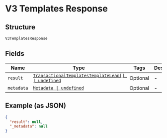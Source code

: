 
# V3 Templates Response

## Structure

`V3TemplatesResponse`

## Fields

| Name | Type | Tags | Description |
|  --- | --- | --- | --- |
| `result` | [`TransactionalTemplatesTemplateLean[] \| undefined`](../../doc/models/transactional-templates-template-lean.md) | Optional | - |
| `metadata` | [`Metadata \| undefined`](../../doc/models/metadata.md) | Optional | - |

## Example (as JSON)

```json
{
  "result": null,
  "_metadata": null
}
```

